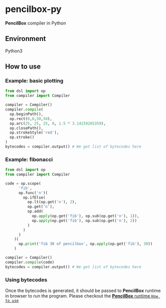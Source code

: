 # pencilbox-py
**PencilBox** compiler in Python

## Environment
Python3

## How to use

### Example: basic plotting
```python
from dsl import op
from compiler import Compiler

compiler = Compiler()
compiler.compile(
  op.beginPath(),
  op.rect(0,0,50,50),
  op.arc(25, 25, 25, 0, 1.5 * 3.14159265359),
  op.closePath(),
  op.strokeStyle('red'),
  op.stroke()
)
bytecodes = compiler.output() # We get list of bytecodes here
```

### Example: fibonacci
```python
from dsl import op
from compiler import Compiler

code = op.scope(
      'fib',
      op.func('n')(
        op.ifElse(
          op.lt(op.get('n'), 2),
          op.get('n'),
          op.add(
            op.apply(op.get('fib'), op.sub(op.get('n'), 1)),
            op.apply(op.get('fib'), op.sub(op.get('n'), 2))
          )
        )
      )
    )(
      op.print('fib 30 of pencilbox', op.apply(op.get('fib'), 30))
    )

compiler = Compiler()
compiler.compile(code)
bytecodes = compiler.output() # We get list of bytecodes here
```

### Using bytecodes
Once the bytecodes is generated, it should be passed to **PencilBox** runtime in browser to run the program.
Please checkout the [**PencilBox** runtime `How to use`](https://github.com/pencilbox-vm/runtime#how-to-use) 
